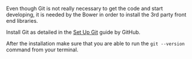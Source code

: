 Even though Git is not really necessary to get the code and start developing,
it is needed by the Bower in order to install the 3rd party front end libraries.

Install Git as detailed in the
[Set Up Git](https://help.github.com/articles/set-up-git) guide by GitHub.

After the installation make sure that you are able to run the `git --version`
command from your terminal.
